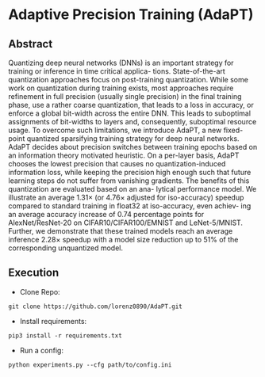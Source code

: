 # Adaptive Precision Training (AdaPT)
## Abstract
Quantizing deep neural networks (DNNs) is an important
strategy for training or inference in time critical applica-
tions. State-of-the-art quantization approaches focus on
post-training quantization. While some work on quantization
during training exists, most approaches require refinement in
full precision (usually single precision) in the final training
phase, use a rather coarse quantization, that leads to a loss
in accuracy, or enforce a global bit-width across the entire
DNN. This leads to suboptimal assignments of bit-widths
to layers and, consequently, suboptimal resource usage. To
overcome such limitations, we introduce AdaPT, a new fixed-
point quantized sparsifying training strategy for deep neural
networks. AdaPT decides about precision switches between
training epochs based on an information theory motivated
heuristic. On a per-layer basis, AdaPT chooses the lowest
precision that causes no quantization-induced information
loss, while keeping the precision high enough such that future
learning steps do not suffer from vanishing gradients. The
benefits of this quantization are evaluated based on an ana-
lytical performance model. We illustrate an average 1.31×
(or 4.76× adjusted for iso-accuracy) speedup compared to
standard training in float32 at iso-accuracy, even achiev-
ing an average accuracy increase of 0.74 percentage points
for AlexNet/ResNet-20 on CIFAR10/CIFAR100/EMNIST
and LeNet-5/MNIST. Further, we demonstrate that these
trained models reach an average inference 2.28× speedup
with a model size reduction up to 51% of the corresponding
unquantized model.

## Execution
- Clone Repo: 
```
git clone https://github.com/lorenz0890/AdaPT.git
```
- Install requirements: 
```
pip3 install -r requirements.txt
```
- Run a config: 
```
python experiments.py --cfg path/to/config.ini
```
